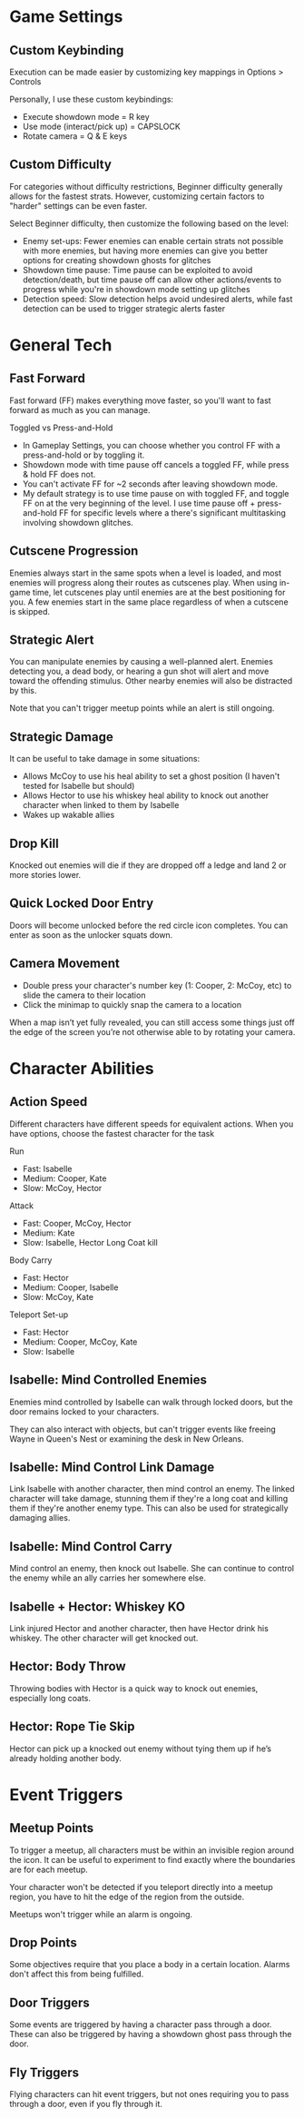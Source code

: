 # Game Settings

## Custom Keybinding
Execution can be made easier by customizing key mappings in Options > Controls

Personally, I use these custom keybindings:
* Execute showdown mode = R key
* Use mode (interact/pick up) = CAPSLOCK
* Rotate camera = Q & E keys


## Custom Difficulty
For categories without difficulty restrictions, Beginner difficulty generally allows for the fastest strats. However, customizing certain factors to "harder" settings can be even faster.
 
Select Beginner difficulty, then customize the following based on the level:
* Enemy set-ups: Fewer enemies can enable certain strats not possible with more enemies, but having more enemies can give you better options for creating showdown ghosts for glitches
* Showdown time pause: Time pause can be exploited to avoid detection/death, but time pause off can allow other actions/events to progress while you're in showdown mode setting up glitches
* Detection speed: Slow detection helps avoid undesired alerts, while fast detection can be used to trigger strategic alerts faster


# General Tech

## Fast Forward
Fast forward (FF) makes everything move faster, so you'll want to fast forward as much as you can manage.
 
Toggled vs Press-and-Hold
* In Gameplay Settings, you can choose whether you control FF with a press-and-hold or by toggling it.
* Showdown mode with time pause off cancels a toggled FF, while press & hold FF does not. 
* You can't activate FF for ~2 seconds after leaving showdown mode.
* My default strategy is to use time pause on with toggled FF, and toggle FF on at the very beginning of the level. I use time pause off + press-and-hold FF for specific levels where a there's significant multitasking involving showdown glitches.


## Cutscene Progression
Enemies always start in the same spots when a level is loaded, and most enemies will progress along their routes as cutscenes play. When using in-game time, let cutscenes play until enemies are at the best positioning for you. A few enemies start in the same place regardless of when a cutscene is skipped.


## Strategic Alert
You can manipulate enemies by causing a well-planned alert. Enemies detecting you, a dead body, or hearing a gun shot will alert and move toward the offending stimulus. Other nearby enemies will also be distracted by this.
 
Note that you can't trigger meetup points while an alert is still ongoing.


## Strategic Damage
It can be useful to take damage in some situations:
* Allows McCoy to use his heal ability to set a ghost position (I haven't tested for Isabelle but should)
* Allows Hector to use his whiskey heal ability to knock out another character when linked to them by Isabelle
* Wakes up wakable allies


## Drop Kill
Knocked out enemies will die if they are dropped off a ledge and land 2 or more stories lower.


## Quick Locked Door Entry
Doors will become unlocked before the red circle icon completes. You can enter as soon as the unlocker squats down.


## Camera Movement
* Double press your character's number key (1: Cooper, 2: McCoy, etc) to slide the camera to their location
* Click the minimap to quickly snap the camera to a location

When a map isn’t yet fully revealed, you can still access some things just off the edge of the screen you’re not otherwise able to by rotating your camera.


# Character Abilities

## Action Speed
Different characters have different speeds for equivalent actions. When you have options, choose the fastest character for the task

Run
* Fast: Isabelle
* Medium: Cooper, Kate
* Slow: McCoy, Hector

Attack
* Fast: Cooper, McCoy, Hector
* Medium: Kate
* Slow: Isabelle, Hector Long Coat kill

Body Carry
* Fast: Hector
* Medium: Cooper, Isabelle
* Slow: McCoy, Kate 
 
Teleport Set-up
* Fast: Hector
* Medium: Cooper, McCoy, Kate
* Slow: Isabelle


## Isabelle: Mind Controlled Enemies
Enemies mind controlled by Isabelle can walk through locked doors, but the door remains locked to your characters.

They can also interact with objects, but can't trigger events like freeing Wayne in Queen's Nest or examining the desk in New Orleans.


## Isabelle: Mind Control Link Damage
Link Isabelle with another character, then mind control an enemy. The linked character will take damage, stunning them if they're a long coat and killing them if they're another enemy type. This can also be used for strategically damaging allies.

## Isabelle: Mind Control Carry
Mind control an enemy, then knock out Isabelle. She can continue to control the enemy while an ally carries her somewhere else.

## Isabelle + Hector: Whiskey KO
Link injured Hector and another character, then have Hector drink his whiskey. The other character will get knocked out.

## Hector: Body Throw
Throwing bodies with Hector is a quick way to knock out enemies, especially long coats.

## Hector: Rope Tie Skip
Hector can pick up a knocked out enemy without tying them up if he’s already holding another body. 


# Event Triggers

## Meetup Points
To trigger a meetup, all characters must be within an invisible region around the icon. It can be useful to experiment to find exactly where the boundaries are for each meetup.
 
Your character won't be detected if you teleport directly into a meetup region, you have to hit the edge of the region from the outside.
 
Meetups won't trigger while an alarm is ongoing.


## Drop Points
Some objectives require that you place a body in a certain location. Alarms don't affect this from being fulfilled.


## Door Triggers
Some events are triggered by having a character pass through a door. These can also be triggered by having a showdown ghost pass through the door.


## Fly Triggers
Flying characters can hit event triggers, but not ones requiring you to pass through a door, even if you fly through it.
